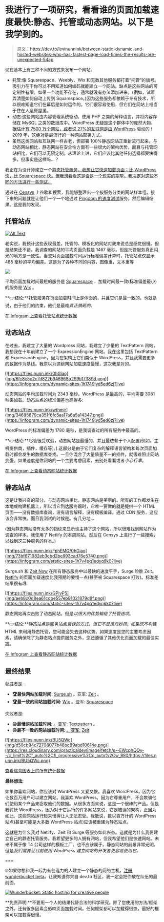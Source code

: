 # 我进行了一项研究，看看谁的页面加载速度最快:静态、托管或动态网站。以下是我学到的。

> 原文：<https://dev.to/levinunnink/between-static-dynamic-and-hosted-websites-who-has-fastest-page-load-times-the-results-are-unexpected-54ap>

现在基本上有三种不同的方式来发布一个网站。

*   托管:像 Squarespace、Weebly、Wix 和无数其他服务都打着“托管”的旗号。吸引力在于你可以不用知道如何编码就能建立一个网站。缺点是这些网站的可定制性有限，如果一个功能不存在，通常就没有办法添加进来。(例如，试着弄清楚如何自动上传到 Squarespace。)因为这些服务都依赖于专有技术，所以很难知道它们在幕后是如何运作的。它们很容易使用，但它们在网站上相当于住在人造房屋里。
*   动态:这些网站由内容管理系统驱动，使用 PHP 之类的解释语言，并将内容存储在 MySQL 之类的数据库中。WordPress 无疑是这个群体中的庞然大物，据估计[有 7500 万个网站，或者说 27%的互联网是由 WordPress](https://www.whoishostingthis.com/compare/wordpress/stats/) 驱动的！2019 年，这绝对是最流行的一种网站部署方式。
*   虽然这类网站和互联网一样古老，但部署 100%静态网站正重新流行起来。与动态网站相比，静态网站在安全性方面有一些很大的架构优势，而且与托管网站相比，它们可以无限定制。从理论上讲，它们应该比其他任何选择都要快得多。但事实是这样吗...？

我正在为设计师建立一个[静态托管服务，我想让它快速加载页面；比 WordPress 快，比 Squarespace 快。但我想看看这是否是一个现实的期望。我决定对这些不同的方法进行一些测试。](https://wunderbucket.io)

通过在 [Censys](https://censys.io/) 上谷歌和搜索，我能够整理出一个按服务分类的网站样本组。接下来的问题就是让他们一个一个地通过 [Pingdom 的速度测试](https://tools.pingdom.com)服务，然后编辑结果。这是我的发现。

## 托管站点

[![Alt Text](img/367aefe733e426ef83a163f008bd74fb.png)](https://infogram.com/bar-chart-1h7v4pq1m05d6k0?live)

老实说，我预计这些表现最差。托管的、模板化的网站对我来说总是感觉很慢。但是结果还不错。我调查的网站的平均页面负载是 1467 毫秒。但是托管服务真正闪光的地方是一致性。当您对页面加载时间运行标准偏差计算时，托管站点仅显示 485 毫秒的平均偏差。这是为了各种不同的内容，图像重，文本重等

[![](img/7938a1b31df0e0f9902395079f55cf10.png)](https://infogram.com/bar-chart-1h7v4pq1m05d6k0?live)

平均页面加载时间最短的服务是 [Squarespace](https://squarespace.com) ，加载时间最一致(标准偏差最小)的服务是 [Wix](https://wix.com) 。

**👉结论:**托管服务在页面加载时间上是体面的，并且它们是最一致的。也就是说，由于他们的约束，他们是最难*真正搞砸的*。

[在 Infogram 上查看托管站点统计数据](https://infogram.com/bar-chart-1h7v4pq1m05d6k0?live)

## 动态站点

在过去，我建立了大量的 Wordpress 网站，我建立了少量的 TextPattern 网站，我想我在十年前建立了一个 ExpressionEngine 网站。我在这里包括 TextPattern 和 ExpressionEngine，因为在架构上它们类似于 WordPress，并且我需要更多的数据作为基线。我原以为这组网站加载速度最慢，这次我是对的。

[![https://files.nunn.ink/0hGiao](img/6fc8c5c2c7d822b946968b299b17389d.png)](https://infogram.com/dynamic-sites-1h1749jyd5ed6zj?live)

动态网站的平均加载时间为 2343 毫秒。WordPress 是最高的，平均需要 3081 秒来加载。动态站点的标准偏差也高得多:

[![https://files.nunn.ink/wthmir](img/34685879ca351f6fc5aa17a6a5a14347.png)](https://infogram.com/dynamic-sites-1h1749jyd5ed6zj?live)

WordPress 的标准偏差为 1780 毫秒，是我调查过的所有服务中最高的。

**👉结论:**尽管很受欢迎，动态网站是最慢的，并且最依赖于个人配置(例如，主机提供商，插件，缓存等)。).这部分是由于它们复杂的解释语言架构和每次页面加载时都会发生的数据库查找。一旦你混合了大量质量不一的插件，就很难阻止网站变慢。如果速度是你网站的一个主要考虑因素，去别处看看或者*小心行事*。

[在 Infogram 上查看动态网站统计数据](https://infogram.com/dynamic-sites-1h1749jyd5ed6zj?live)

## 静态站点

这是让我兴奋的部分。与动态网站相比，静态网站是美丽的。所有的工作都发生在本地或构建机器上，所以当它到达服务器时，它唯一要做的就是提供一个 HTML 页面——没有数据库查询，没有语言解释，没有模板编译。通过 CDN 服务，这应该会非常快。而且我测试的时候是。有几分地...

(因为静态网站没有太多的指纹来显示谁主持了这个网站，所以很难找到网站作为调查的样本。我使用了 Netlify 的本周网站，然后在 Censys 上进行了一些搜索，以找到这三种服务的样本。)

[![https://files.nunn.ink/FphEMG/0hGiao](img/73bf671982eb3cbd2be693cad76e5740.png)](https://infogram.com/static-sites-1h7v4pq1edyq6k0?live)

Surge.sh 和 [Zeit Now](https://zeit.co) 在所有静态服务中以最快的速度平手，Surge 险胜 Zeit。 [Netlify](https://netlify.com) 的页面加载速度比我预期的要慢一点(甚至被 Squarespace 打败)。标准差结果很有趣:

[![https://files.nunn.ink/GPIvP5](img/aeb8c0d8ea61cdbe557eb91021879d8f.png)](https://infogram.com/static-sites-1h7v4pq1edyq6k0?live)

静态网站再次击败了动态网站，但是*以很大的优势输给了托管选项*。

**👉结论:**静态站点是服务站点*最快的方式，但它不是灵丹妙药*。如果您不构建 HTML 来利用静态托管，您可能会失去这种优势。如果速度是您的主要考虑因素，请确保除了为静态站点提供服务之外，您还遵循了其他优化页面加载的最佳实践。

[在 Infogram 上查看静态网站统计数据](https://infogram.com/static-sites-1h7v4pq1edyq6k0?live)

## 最终结果

获胜者是...

*   **🏆最快网站加载时间:** [Surge.sh](https://surge.sh) 。亚军: [Zeit](https://zeit.co) 。
*   **🏆最一致的网站加载时间:** [Wix](https://wix.com) 。亚军: [Squarespace](https://squarespace.com)

失败者是:

*   **😖最慢网站加载时间:** [。亚军:](https://wordpress.com) [Textpattern](https://textpattern.com) 。
*   **😖最不一致的网站加载时间:** [。亚军:](https://wordpress.com) [Zeit](https://zeit.co)

[![https://files.nunn.ink/BU5QWc](img/d50cb94c72708077b48bc89abd10614e.png)](https://res.cloudinary.com/practicaldev/image/fetch/s--EWcphQQy--/c_limit%2Cf_auto%2Cfl_progressive%2Cq_auto%2Cw_880/https://files.nunn.ink/BU5QWc.png)

[查看信息图表上的所有统计数据](https://infogram.com/all-sites-1hnq41jdl5zd43z?live)

**最终想法:**

如果你喜欢网站，你应该对 WordPress 又爱又恨。我喜欢 WordPress，因为它让数百万用户可以建立网站。我喜欢 WordPress，因为它尊重用户，不会欺骗他们使用某个产品来窃取他们的数据。从很多方面来说，这是一个很棒的产品。但是我讨厌 WordPress，因为对于它运行的许多网站来说，它是错误的架构，正因为如此，这些网站运行起来慢得让人无法忍受。我敢说，数以百万计的 WordPress 站点(甚至可能是大多数 WordPress 站点)应该被重建为静态站点。

这就是为什么我对 Netlify、Zeit 和 Surge 等服务如此兴奋。这就是为什么我要建立自己的静态托管服务。我希望更多的人拥有网站，但我希望他们是快速网站。未来不属于像 T4 公司这样的模板工厂，也不应该属于。静态网站的前景非常光明，但是*我们需要让目前使用 WordPress 建立网站的开发者更容易使用它。*

===

🤓如果你想和我一起为有创造力的人建立一个静态的网络主机，[注册 wunderbucket beta](https://wunderbucket.io)。让我知道你来自 dev.to 社区，我一定会把你放在队伍的最前面。

[![Wunderbucket: Static hosting for creative people](img/8a927a3cd502f079cd913146eadaa27d.png)](https://wunderbucket.io)

**免责声明:**不要用一个人的结果代替合法的科学研究。除了您使用的方法/框架之外，还有很多因素会影响页面加载时间。任何框架都可以加载得很快，最好的框架可以加载得很慢。